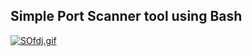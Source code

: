 ## Simple Port Scanner tool using Bash
[![SOfdj.gif](https://s1.gifyu.com/images/SOfdj.gif)](https://gifyu.com/image/SOfdj)
